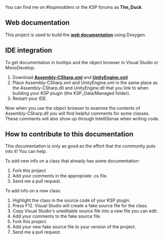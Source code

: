 You can find me on #kspmodders or the KSP forums as **The_Duck**.

Web documentation
-----------------

This project is used to build the **[web documentation](http://anatid.github.io/XML-Documentation-for-the-KSP-API/index.html)** using Doxygen.

IDE integration
---------------

To get documentation in tooltips and the object browser in Visual Studio or MonoDevelop:

1. Download **[Assembly-CSharp.xml](https://raw.githubusercontent.com/Anatid/XML-Documentation-for-the-KSP-API/master/Assembly-CSharp.xml)** and **[UnityEngine.xml](https://raw.githubusercontent.com/Anatid/XML-Documentation-for-the-KSP-API/master/UnityEngine.xml)**
2. Place Assembly-CSharp.xml and UnityEngine.xml in the same place as the Assembly-CSharp.dll and UnityEngine.dll that you link to when building your KSP plugin (the KSP_Data/Managed folder). 
3. Restart your IDE.

Now when you use the object browser to examine the contents of Assembly-CSharp.dll you will find helpful comments for some classes. These comments will also show up through IntelliSense when writing code.


How to contribute to this documentation
---------------------------------------

This documentation is only as good as the effort that the community puts into it! You can help.

To add new info on a class that already has some documentation: 

1. Fork this project
2. Add your comments in the appropriate .cs file.
3. Send me a pull request.

To add info on a new class: 

1. Highlight the class in the source code of your KSP plugin.
2. Press F12. Visual Studio will create a fake source file for the class. 
3. Copy Visual Studio's uneditable source file into a new file you can edit.
4. Add your comments to the fake source file. 
5. Fork this project.
6. Add your new fake source file to your version of the project. 
7. Send me a pull request.
